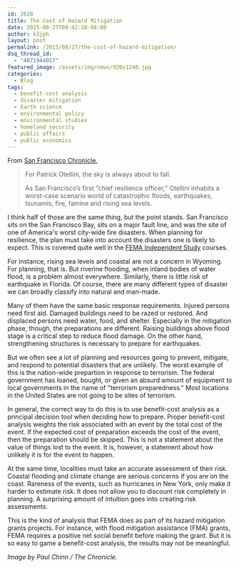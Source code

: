 ```yaml
---
id: 2628
title: The Cost of Hazard Mitigation
date: 2015-08-27T09:42:18-04:00
author: k3jph
layout: post
permalink: /2015/08/27/the-cost-of-hazard-mitigation/
dsq_thread_id:
  - "4071944017"
featured_image: /assets/img/news/920x1240.jpg
categories:
  - Blog
tags:
  - benefit-cost analysis
  - disaster mitigation
  - Earth science
  - environmental policy
  - environmental studies
  - homeland security
  - public affairs
  - public economics
---
```

From [San Francisco Chronicle](http://www.sfchronicle.com/bayarea/article/Coastal-cities-take-broader-view-of-disaster-6459931.php?t=cbc01e53e39009292e&cmpid=fb-premium),

> For Patrick Otellini, the sky is always about to fall.
>
> As San Francisco’s first “chief resilience officer,” Otellini inhabits a worst-case scenario world of catastrophic floods, earthquakes, tsunamis, fire, famine and rising sea levels.

I think half of those are the same thing, but the point stands.  San Francisco sits on the San Francisco Bay, sits on a major fault line, and was the site of one of America's worst city-wide fire disasters.  When planning for resilience, the plan must take into account the disasters one is likely to expect.  This is covered quite well in the [FEMA Independent Study](https://training.fema.gov/is/crslist.aspx) courses.

For instance, rising sea levels and coastal are not a concern in Wyoming.  For planning, that is.  But riverine flooding, when inland bodies of water flood, is a problem almost everywhere.  Similarly, there is little risk of earthquake in Florida.  Of course, there are many different types of disaster we can broadly classify into natural and man-made.  

Many of them have the same basic response requirements.  Injured persons need first aid. Damaged buildings need to be razed or restored.  And displaced persons need water, food, and shelter.  Especially in the mitigation phase, though, the preparations are different.  Raising buildings above flood stage is a critical step to reduce flood damage.  On the other hand, strengthening structures is necessary to prepare for earthquakes.

But we often see a lot of planning and resources going to prevent, mitigate, and respond to potential disasters that are unlikely.  The worst example of this is the nation-wide prepartion in response to terrorism.  The federal government has loaned, bought, or given an absurd amount of equipment to local governments in the name of "terrorism preparedness."  Most locations in the United States are not going to be sites of terrorism.

In general, the correct way to do this is to use benefit-cost analysis as a principal decision tool when deciding how to prepare.  Proper benefit-cost analysis weights the risk associated with an event by the total cost of the event.  If the expected cost of preparation exceeds the cost of the event, then the preparation should be skipped.  This is not a statement about the value of things lost to the event.  It is, however, a statement about how unlikely it is for the event to happen.

At the same time, localities must take an accurate assessment of their risk.  Coastal flooding and climate change are serious concerns if you are on the coast.  Rareness of the events, such as hurricanes in New York, only make it harder to estimate risk.  It does not allow you to discount risk completely in planning.  A surprising amount of intuition goes into creating risk assessments.

This is the kind of analysis that FEMA does as part of its hazard mitigation grants projects.  For instance, with flood mitigation assistance (FMA) grants, FEMA requires a positive net social benefit before making the grant.  But it is so easy to game a benefit-cost analysis, the results may not be meaningful.

_Image by Paul Chinn / The Chronicle._
